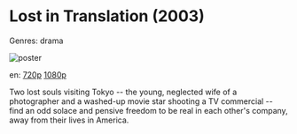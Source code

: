 # Lost in Translation (2003)

Genres: drama

![poster](http://image.tmdb.org/t/p/w500/5T8VvuFTdaawKLJk34i69Utaw7o.jpg)

en:
  [720p](magnet:?xt=urn:btih:736C1FD910F21933EF250A63425DF91C68E24BC6&tr=udp://glotorrents.pw:6969/announce&tr=udp://tracker.opentrackr.org:1337/announce&tr=udp://torrent.gresille.org:80/announce&tr=udp://tracker.openbittorrent.com:80&tr=udp://tracker.coppersurfer.tk:6969&tr=udp://tracker.leechers-paradise.org:6969&tr=udp://p4p.arenabg.ch:1337&tr=udp://tracker.internetwarriors.net:1337)
  [1080p](magnet:?xt=urn:btih:190C92BB097B7261E6AC7AFCC4C214BA69FAD928&tr=udp://glotorrents.pw:6969/announce&tr=udp://tracker.opentrackr.org:1337/announce&tr=udp://torrent.gresille.org:80/announce&tr=udp://tracker.openbittorrent.com:80&tr=udp://tracker.coppersurfer.tk:6969&tr=udp://tracker.leechers-paradise.org:6969&tr=udp://p4p.arenabg.ch:1337&tr=udp://tracker.internetwarriors.net:1337)
  


Two lost souls visiting Tokyo -- the young, neglected wife of a photographer and a washed-up movie star shooting a TV commercial -- find an odd solace and pensive freedom to be real in each other's company, away from their lives in America.